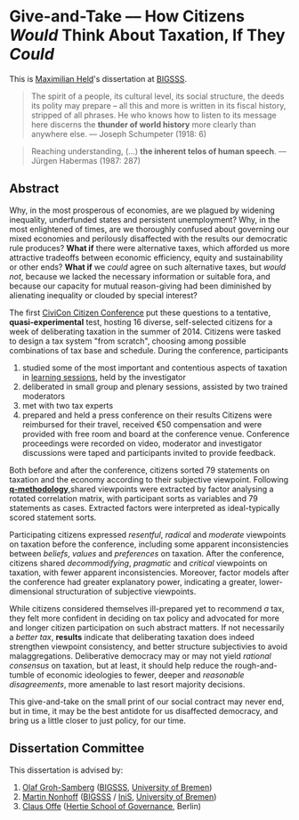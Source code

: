 # Give-and-Take –– How Citizens *Would* Think About Taxation, If They *Could*

This is [Maximilian Held](http://www.maxheld.de)'s dissertation at [BIGSSS](http://www.bigsss-bremen.de).

> The spirit of a people, its cultural level, its social structure, the deeds its polity may prepare – all this and more is written in its fiscal history, stripped of all phrases.
> He who knows how to listen to its message here discerns the **thunder of world history** more clearly than anywhere else.
> –– Joseph Schumpeter (1918: 6)

> Reaching understanding, (...) **the inherent telos of human speech**.
> –– Jürgen Habermas (1987: 287)


## Abstract

Why, in the most prosperous of economies, are we plagued by widening inequality, underfunded states and persistent unemployment?
Why, in the most enlightened of times, are we thoroughly confused about governing our mixed economies and perilously disaffected with the results our democratic rule produces?
**What if** there were alternative taxes, which afforded us more attractive tradeoffs between economic efficiency, equity and sustainability or other ends?
**What if** we *could* agree on such alternative taxes, but *would not*, because we lacked the necessary information or suitable fora, and because our capacity for mutual reason-giving had been diminished by alienating inequality or clouded by special interest?

The first [CiviCon Citizen Conference](http://www.civicon.de) put these questions to a tentative, **quasi-experimental** test, hosting 16 diverse, self-selected citizens for a week of deliberating taxation in the summer of 2014.
Citizens were tasked to design a tax system "from scratch", choosing among possible combinations of tax base and schedule.
During the conference, participants
1. studied some of the most important and contentious aspects of taxation in  [learning sessions](https://github.com/civicon/samuelson), held by the investigator
2. deliberated in small group and plenary sessions, assisted by two trained moderators
3. met with two tax experts
4. prepared and held a press conference on their results
Citizens were reimbursed for their travel, received €50 compensation and
were provided with free room and board at the conference venue.
Conference proceedings were recorded on video, moderator and investigator discussions were taped and participants invited to provide feedback.

Both before and after the conference, citizens sorted 79 statements on taxation and the economy according to their subjective viewpoint.
Following **[q-methodology](https://en.wikipedia.org/wiki/Q_methodology)**,shared viewpoints were extracted by factor analysing a rotated correlation matrix, with participant sorts as variables and 79 statements as cases.
Extracted factors were interpreted as ideal-typically scored statement sorts.

Participating citizens expressed *resentful*, *radical* and *moderate* viewpoints on taxation before the conference, including some apparent inconsistencies between *beliefs*, *values* and *preferences* on taxation.
After the conference, citizens shared *decommodifying*, *pragmatic* and *critical* viewpoints on taxation, with fewer apparent inconsistencies.
Moreover, factor models after the conference had greater explanatory power, indicating a greater, lower-dimensional structuration of subjective viewpoints.

While citizens considered themselves ill-prepared yet to recommend *a* tax, they felt more confident in deciding on tax policy and advocated for more and longer citizen participation on such abstract matters.
If not necessarily a *better tax*, **results** indicate that deliberating taxation does indeed strengthen viewpoint consistency, and better structure subjectivies to avoid malaggregations.
Deliberative democracy may or may not yield *rational consensus* on taxation, but at least, it should help reduce the rough-and-tumble of economic ideologies to fewer, deeper and *reasonable disagreements*, more amenable to last resort majority decisions.

This give-and-take on the small print of our social contract may never end, but in time, it may be the best antidote for us disaffected democracy, and bring us a little closer to just policy, for our time.


## Dissertation Committee

This dissertation is advised by:

1. [Olaf Groh-Samberg](http://ogs.bigsss-bremen.de/index.php?id=12)
([BIGSSS](http://www.bigsss-bremen.de), [University of Bremen](http://www.uni-bremen.de))
2. [Martin Nonhoff](http://www.iniis.uni-bremen.de/personen/martin-nonhoff/)
([BIGSSS](http://www.bigsss-bremen.de) / [IniS](http://www.iniis.uni-bremen.de/), [University of Bremen](http://www.uni-bremen.de))
3. [Claus Offe](http://www.hertie-school.org/offe/)
([Hertie School of Governance](http://www.hertie-school.org), Berlin)
